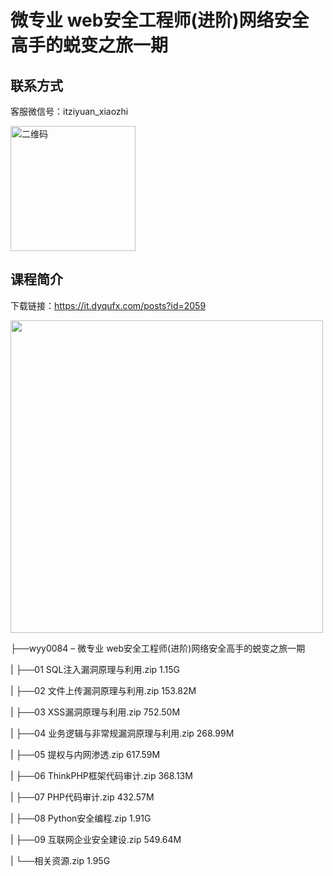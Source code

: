 # 微专业 web安全工程师(进阶)网络安全高手的蜕变之旅一期

## 联系方式

客服微信号：itziyuan_xiaozhi

<img src="https://ziyuanyun.oss-cn-guangzhou.aliyuncs.com/common/20240614073449/666b82192834a.jpg" width="200" height="200" alt="二维码">

## 课程简介

下载链接：https://it.dyqufx.com/posts?id=2059

<img src="https://ziyuanyun.oss-cn-guangzhou.aliyuncs.com/yun/20240515183639/66449037c76c2.jpg" width="500" alt="">

  ├──wyy0084 &#8211; 微专业 web安全工程师(进阶)网络安全高手的蜕变之旅一期

 | ├──01 SQL注入漏洞原理与利用.zip 1.15G

 | ├──02 文件上传漏洞原理与利用.zip 153.82M

 | ├──03 XSS漏洞原理与利用.zip 752.50M

 | ├──04 业务逻辑与非常规漏洞原理与利用.zip 268.99M

 | ├──05 提权与内网渗透.zip 617.59M

 | ├──06 ThinkPHP框架代码审计.zip 368.13M

 | ├──07 PHP代码审计.zip 432.57M

 | ├──08 Python安全编程.zip 1.91G

 | ├──09 互联网企业安全建设.zip 549.64M

 | └──相关资源.zip 1.95G

  